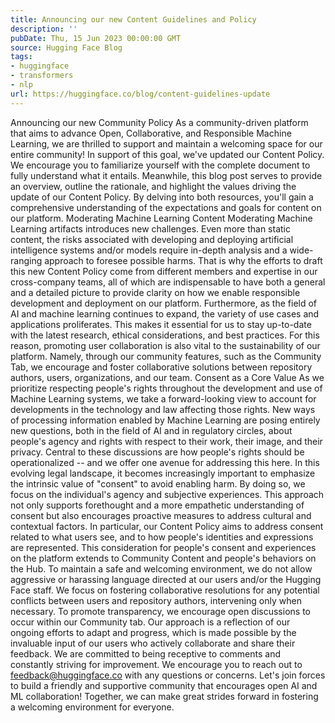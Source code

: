 ```yaml
---
title: Announcing our new Content Guidelines and Policy
description: ''
pubDate: Thu, 15 Jun 2023 00:00:00 GMT
source: Hugging Face Blog
tags:
- huggingface
- transformers
- nlp
url: https://huggingface.co/blog/content-guidelines-update
---
```


Announcing our new Community Policy
As a community-driven platform that aims to advance Open, Collaborative, and Responsible Machine Learning, we are thrilled to support and maintain a welcoming space for our entire community! In support of this goal, we've updated our Content Policy.
We encourage you to familiarize yourself with the complete document to fully understand what it entails. Meanwhile, this blog post serves to provide an overview, outline the rationale, and highlight the values driving the update of our Content Policy. By delving into both resources, you'll gain a comprehensive understanding of the expectations and goals for content on our platform.
Moderating Machine Learning Content
Moderating Machine Learning artifacts introduces new challenges. Even more than static content, the risks associated with developing and deploying artificial intelligence systems and/or models require in-depth analysis and a wide-ranging approach to foresee possible harms. That is why the efforts to draft this new Content Policy come from different members and expertise in our cross-company teams, all of which are indispensable to have both a general and a detailed picture to provide clarity on how we enable responsible development and deployment on our platform.
Furthermore, as the field of AI and machine learning continues to expand, the variety of use cases and applications proliferates. This makes it essential for us to stay up-to-date with the latest research, ethical considerations, and best practices. For this reason, promoting user collaboration is also vital to the sustainability of our platform. Namely, through our community features, such as the Community Tab, we encourage and foster collaborative solutions between repository authors, users, organizations, and our team.
Consent as a Core Value
As we prioritize respecting people's rights throughout the development and use of Machine Learning systems, we take a forward-looking view to account for developments in the technology and law affecting those rights. New ways of processing information enabled by Machine Learning are posing entirely new questions, both in the field of AI and in regulatory circles, about people's agency and rights with respect to their work, their image, and their privacy. Central to these discussions are how people's rights should be operationalized -- and we offer one avenue for addressing this here.
In this evolving legal landscape, it becomes increasingly important to emphasize the intrinsic value of "consent" to avoid enabling harm. By doing so, we focus on the individual's agency and subjective experiences. This approach not only supports forethought and a more empathetic understanding of consent but also encourages proactive measures to address cultural and contextual factors. In particular, our Content Policy aims to address consent related to what users see, and to how people's identities and expressions are represented.
This consideration for people's consent and experiences on the platform extends to Community Content and people's behaviors on the Hub. To maintain a safe and welcoming environment, we do not allow aggressive or harassing language directed at our users and/or the Hugging Face staff. We focus on fostering collaborative resolutions for any potential conflicts between users and repository authors, intervening only when necessary. To promote transparency, we encourage open discussions to occur within our Community tab.
Our approach is a reflection of our ongoing efforts to adapt and progress, which is made possible by the invaluable input of our users who actively collaborate and share their feedback. We are committed to being receptive to comments and constantly striving for improvement. We encourage you to reach out to feedback@huggingface.co with any questions or concerns.
Let's join forces to build a friendly and supportive community that encourages open AI and ML collaboration! Together, we can make great strides forward in fostering a welcoming environment for everyone.